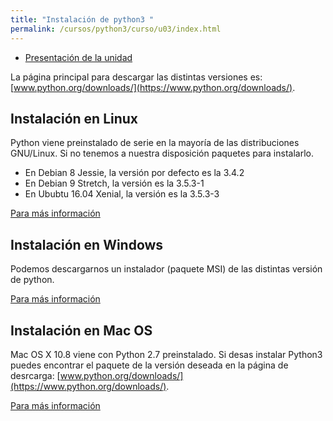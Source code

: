 ```yaml
---
title: "Instalación de python3 "
permalink: /cursos/python3/curso/u03/index.html
---
```


* [Presentación de la unidad](u3.pdf)

La página principal para descargar las distintas versiones es:[www.python.org/downloads/](https://www.python.org/downloads/).

## Instalación en Linux

Python viene preinstalado de serie en la mayoría de las distribuciones GNU/Linux. Si no tenemos a nuestra disposición paquetes para instalarlo.

* En Debian 8 Jessie, la versión por defecto es la 3.4.2
* En Debian 9 Stretch, la versión es la 3.5.3-1
* En Ububtu 16.04 Xenial, la versión es la 3.5.3-3

[Para más información](https://docs.python.org/3/using/unix.html)

## Instalación en Windows

Podemos descargarnos un instalador (paquete MSI) de las distintas versión de python. 

[Para más información](https://docs.python.org/3/using/windows.html)

## Instalación en Mac OS

Mac OS X 10.8 viene con Python 2.7 preinstalado. Si desas instalar Python3 puedes encontrar el paquete de la versión deseada en la página de desrcarga: [www.python.org/downloads/](https://www.python.org/downloads/).

[Para más información](https://docs.python.org/3/using/mac.html)